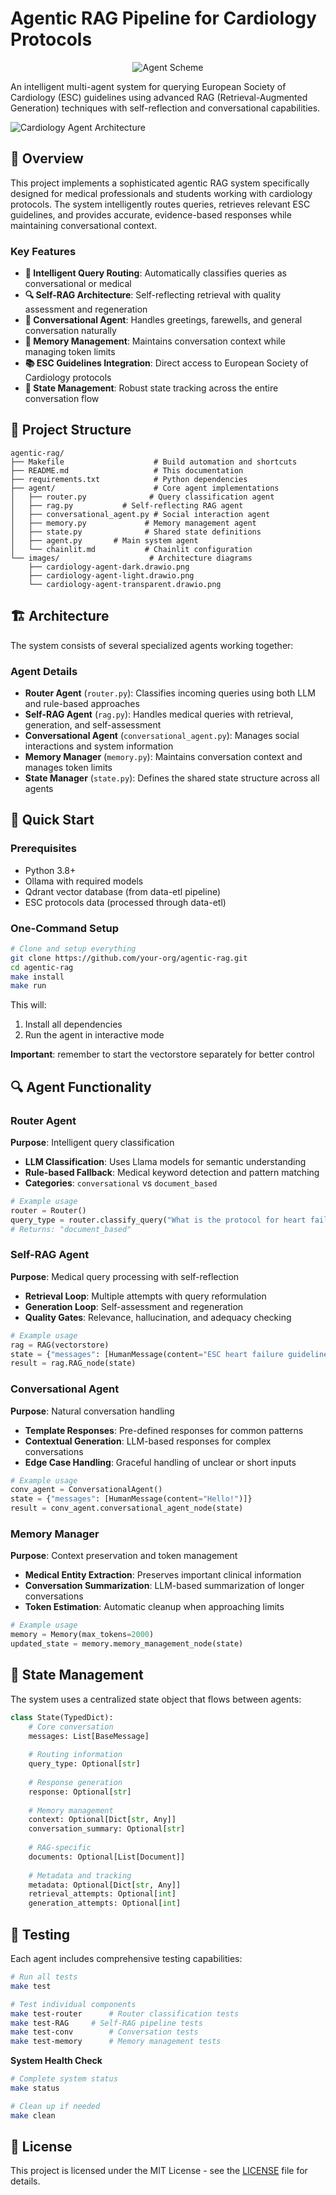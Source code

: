 # Agentic RAG Pipeline for Cardiology Protocols

<div align="center">
  <img src="images/agent_scheme.png" alt="Agent Scheme" />
</div>

An intelligent multi-agent system for querying European Society of Cardiology (ESC) guidelines using advanced RAG (Retrieval-Augmented Generation) techniques with self-reflection and conversational capabilities.

![Cardiology Agent Architecture](images/cardiology-agent-transparent.drawio.png)

## 🏥 Overview

This project implements a sophisticated agentic RAG system specifically designed for medical professionals and students working with cardiology protocols. The system intelligently routes queries, retrieves relevant ESC guidelines, and provides accurate, evidence-based responses while maintaining conversational context.

### Key Features

- **🎯 Intelligent Query Routing**: Automatically classifies queries as conversational or medical
- **🔍 Self-RAG Architecture**: Self-reflecting retrieval with quality assessment and regeneration
- **💬 Conversational Agent**: Handles greetings, farewells, and general conversation naturally
- **🧠 Memory Management**: Maintains conversation context while managing token limits
- **📚 ESC Guidelines Integration**: Direct access to European Society of Cardiology protocols
- **🔄 State Management**: Robust state tracking across the entire conversation flow

## 📁 Project Structure

```
agentic-rag/
├── Makefile                    # Build automation and shortcuts
├── README.md                   # This documentation
├── requirements.txt            # Python dependencies
├── agent/                      # Core agent implementations
│   ├── router.py              # Query classification agent
│   ├── rag.py           # Self-reflecting RAG agent
│   ├── conversational_agent.py # Social interaction agent
│   ├── memory.py             # Memory management agent
│   ├── state.py              # Shared state definitions
│   ├── agent.py       # Main system agent
│   └── chainlit.md           # Chainlit configuration
└── images/                    # Architecture diagrams
    ├── cardiology-agent-dark.drawio.png
    ├── cardiology-agent-light.drawio.png
    └── cardiology-agent-transparent.drawio.png
```

## 🏗️ Architecture

The system consists of several specialized agents working together:

### Agent Details

- **Router Agent** (`router.py`): Classifies incoming queries using both LLM and rule-based approaches
- **Self-RAG Agent** (`rag.py`): Handles medical queries with retrieval, generation, and self-assessment
- **Conversational Agent** (`conversational_agent.py`): Manages social interactions and system information
- **Memory Manager** (`memory.py`): Maintains conversation context and manages token limits
- **State Manager** (`state.py`): Defines the shared state structure across all agents

## 🚀 Quick Start

### Prerequisites

- Python 3.8+
- Ollama with required models
- Qdrant vector database (from data-etl pipeline)
- ESC protocols data (processed through data-etl)

### One-Command Setup

```bash
# Clone and setup everything
git clone https://github.com/your-org/agentic-rag.git
cd agentic-rag
make install
make run
```

This will:
1. Install all dependencies
2. Run the agent in interactive mode

**Important**: remember to start the vectorstore separately for better control

## 🔍 Agent Functionality

### Router Agent

**Purpose**: Intelligent query classification
- **LLM Classification**: Uses Llama models for semantic understanding
- **Rule-based Fallback**: Medical keyword detection and pattern matching
- **Categories**: `conversational` vs `document_based`

```python
# Example usage
router = Router()
query_type = router.classify_query("What is the protocol for heart failure?")
# Returns: "document_based"
```

### Self-RAG Agent

**Purpose**: Medical query processing with self-reflection
- **Retrieval Loop**: Multiple attempts with query reformulation
- **Generation Loop**: Self-assessment and regeneration
- **Quality Gates**: Relevance, hallucination, and adequacy checking

```python
# Example usage
rag = RAG(vectorstore)
state = {"messages": [HumanMessage(content="ESC heart failure guidelines?")]}
result = rag.RAG_node(state)
```

### Conversational Agent

**Purpose**: Natural conversation handling
- **Template Responses**: Pre-defined responses for common patterns
- **Contextual Generation**: LLM-based responses for complex conversations
- **Edge Case Handling**: Graceful handling of unclear or short inputs

```python
# Example usage
conv_agent = ConversationalAgent()
state = {"messages": [HumanMessage(content="Hello!")]}
result = conv_agent.conversational_agent_node(state)
```

### Memory Manager

**Purpose**: Context preservation and token management
- **Medical Entity Extraction**: Preserves important clinical information
- **Conversation Summarization**: LLM-based summarization of longer conversations
- **Token Estimation**: Automatic cleanup when approaching limits

```python
# Example usage
memory = Memory(max_tokens=2000)
updated_state = memory.memory_management_node(state)
```

## 🎯 State Management

The system uses a centralized state object that flows between agents:

```python
class State(TypedDict):
    # Core conversation
    messages: List[BaseMessage]
    
    # Routing information  
    query_type: Optional[str]
    
    # Response generation
    response: Optional[str]
    
    # Memory management
    context: Optional[Dict[str, Any]]
    conversation_summary: Optional[str]
    
    # RAG-specific
    documents: Optional[List[Document]]
    
    # Metadata and tracking
    metadata: Optional[Dict[str, Any]]
    retrieval_attempts: Optional[int]
    generation_attempts: Optional[int]
```

## 🧪 Testing

Each agent includes comprehensive testing capabilities:

```bash
# Run all tests
make test

# Test individual components
make test-router      # Router classification tests
make test-RAG     # Self-RAG pipeline tests  
make test-conv        # Conversation tests
make test-memory      # Memory management tests
```

**System Health Check**
```bash
# Complete system status
make status

# Clean up if needed
make clean
```

## 📄 License

This project is licensed under the MIT License - see the [LICENSE](LICENSE) file for details.

